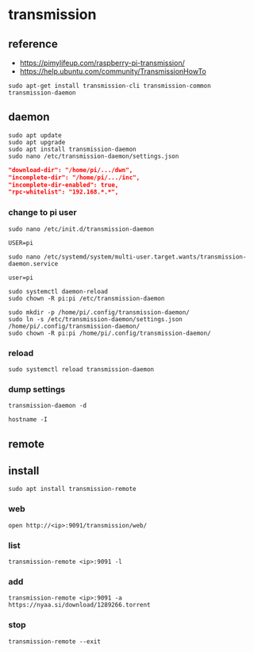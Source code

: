 # transmission

## reference

- https://pimylifeup.com/raspberry-pi-transmission/
- https://help.ubuntu.com/community/TransmissionHowTo

```
sudo apt-get install transmission-cli transmission-common transmission-daemon
```

## daemon

```
sudo apt update
sudo apt upgrade
sudo apt install transmission-daemon
sudo nano /etc/transmission-daemon/settings.json
```
```json
"download-dir": "/home/pi/.../dwn",
"incomplete-dir": "/home/pi/.../inc",
"incomplete-dir-enabled": true,
"rpc-whitelist": "192.168.*.*",
```

### change to pi user

```
sudo nano /etc/init.d/transmission-daemon
```
```
USER=pi
```

```
sudo nano /etc/systemd/system/multi-user.target.wants/transmission-daemon.service
```
```
user=pi
```

```
sudo systemctl daemon-reload
sudo chown -R pi:pi /etc/transmission-daemon
```

```
sudo mkdir -p /home/pi/.config/transmission-daemon/
sudo ln -s /etc/transmission-daemon/settings.json /home/pi/.config/transmission-daemon/
sudo chown -R pi:pi /home/pi/.config/transmission-daemon/
```

### reload
```
sudo systemctl reload transmission-daemon
```

### dump settings

```
transmission-daemon -d
```

```
hostname -I
```

## remote

## install
```
sudo apt install transmission-remote
```

### web

```
open http://<ip>:9091/transmission/web/
```

### list

```
transmission-remote <ip>:9091 -l
```

### add
```
transmission-remote <ip>:9091 -a https://nyaa.si/download/1289266.torrent
```

### stop
```
transmission-remote --exit
```
